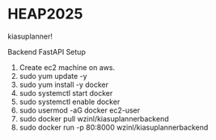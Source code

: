 # HEAP2025
kiasuplanner!




Backend FastAPI Setup
1. Create ec2 machine on aws.
2. sudo yum update -y
3. sudo yum install -y docker
4. sudo systemctl start docker
5. sudo systemctl enable docker
6. sudo usermod -aG docker ec2-user
7. sudo docker pull wzinl/kiasuplannerbackend
8. sudo docker run -p 80:8000 wzinl/kiasuplannerbackend